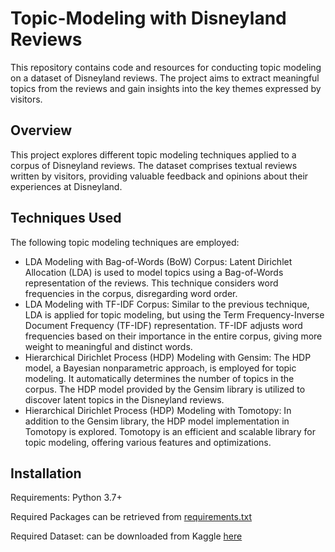 # Topic-Modeling with Disneyland Reviews
This repository contains code and resources for conducting topic modeling on a dataset of Disneyland reviews. The project aims to extract meaningful topics from the reviews and gain insights into the key themes expressed by visitors.

## Overview

This project explores different topic modeling techniques applied to a corpus of Disneyland reviews. The dataset comprises textual reviews written by visitors, providing valuable feedback and opinions about their experiences at Disneyland.

## Techniques Used

The following topic modeling techniques are employed:

- LDA Modeling with Bag-of-Words (BoW) Corpus: Latent Dirichlet Allocation (LDA) is used to model topics using a Bag-of-Words representation of the reviews. This technique considers word frequencies in the corpus, disregarding word order.
- LDA Modeling with TF-IDF Corpus: Similar to the previous technique, LDA is applied for topic modeling, but using the Term Frequency-Inverse Document Frequency (TF-IDF) representation. TF-IDF adjusts word frequencies based on their importance in the entire corpus, giving more weight to meaningful and distinct words.
- Hierarchical Dirichlet Process (HDP) Modeling with Gensim: The HDP model, a Bayesian nonparametric approach, is employed for topic modeling. It automatically determines the number of topics in the corpus. The HDP model provided by the Gensim library is utilized to discover latent topics in the Disneyland reviews.
- Hierarchical Dirichlet Process (HDP) Modeling with Tomotopy: In addition to the Gensim library, the HDP model implementation in Tomotopy is explored. Tomotopy is an efficient and scalable library for topic modeling, offering various features and optimizations.
   
## Installation

Requirements: Python 3.7+

Required Packages can be retrieved from [requirements.txt](https://github.com/ls-schwnstr/Topic-Modeling/blob/main/requirements)

Required Dataset: can be downloaded from Kaggle [here](https://www.kaggle.com/datasets/arushchillar/disneyland-reviews)
